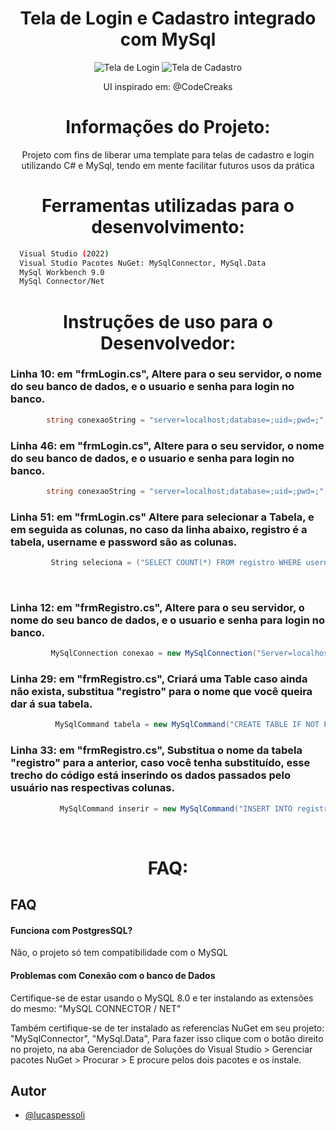 <h1 align="center"> Tela de Login e Cadastro integrado com MySql</h2>
<p align = "center"> <img src="https://user-images.githubusercontent.com/115120374/226198203-08c3e84e-6df6-465f-af38-68763062a42c.png" alt="Tela de Login"> <img src="https://user-images.githubusercontent.com/115120374/226198513-05e5ad98-3202-44ca-afbc-f3fe61008379.png" alt="Tela de Cadastro"> </p>
<p align="center"> UI inspirado em: @CodeCreaks </p>


<h1 align="center"> Informações do Projeto:</h2>

<p align="center"> Projeto com fins de liberar uma template para telas de cadastro e login utilizando C# e MySql, tendo em mente facilitar futuros usos da prática </p>

<h1 align="center"> Ferramentas utilizadas para o desenvolvimento:</h2>


```bash
  Visual Studio (2022)
  Visual Studio Pacotes NuGet: MySqlConnector, MySql.Data
  MySql Workbench 9.0
  MySql Connector/Net
```

<h1 align="center"> Instruções de uso para o Desenvolvedor:</h2>

### Linha 10: em "frmLogin.cs", Altere para o seu servidor, o nome do seu banco de dados, e o usuario e senha para login no banco.

```C#
        string conexaoString = "server=localhost;database=;uid=;pwd=;";
```

### Linha 46: em "frmLogin.cs", Altere para o seu servidor, o nome do seu banco de dados, e o usuario e senha para login no banco.

```C#
        string conexaoString = "server=localhost;database=;uid=;pwd=;";
```

### Linha 51: em "frmLogin.cs" Altere para selecionar a Tabela, e em seguida as colunas, no caso da linha abaixo, registro é a tabela, username e password são as colunas.

```C#
         String seleciona = ("SELECT COUNT(*) FROM registro WHERE username=@user AND password=@senha");
```
<br>

### Linha 12: em "frmRegistro.cs", Altere para o seu servidor, o nome do seu banco de dados, e o usuario e senha para login no banco.

```C#
         MySqlConnection conexao = new MySqlConnection("Server=localhost;Database=;Uid=;Pwd=");
```

### Linha 29: em "frmRegistro.cs", Criará uma Table caso ainda não exista, substitua "registro" para o nome que você queira dar á sua tabela.

```C#
          MySqlCommand tabela = new MySqlCommand("CREATE TABLE IF NOT EXISTS registro(userid INT AUTO_INCREMENT PRIMARY KEY, username varchar(40) UNIQUE, password varchar(440), email varchar(704) UNIQUE);", conexao);
```

### Linha 33: em "frmRegistro.cs", Substitua o nome da tabela "registro" para a anterior, caso você tenha substituído, esse trecho do código está inserindo os dados passados pelo usuário nas respectivas colunas.

```C#
           MySqlCommand inserir = new MySqlCommand("INSERT INTO registro (username, password, email) VALUES (" + "'" + txtusuario.Text + "', " + "'" + txtSenhaa.Text + "', " + "'" + txtEmaill.Text + "');", conexao);

```
<br>

<h1 align="center"> FAQ:</h2>

## FAQ

#### Funciona com PostgresSQL?

Não, o projeto só tem compatibilidade com o MySQL

#### Problemas com Conexão com o banco de Dados

Certifique-se de estar usando o MySQL 8.0 e ter instalando as extensões do mesmo: "MySQL CONNECTOR / NET"
<br>

Também certifique-se de ter instalado as referencias NuGet em seu projeto: "MySqlConnector", "MySql.Data", Para fazer isso clique com o botão direito no projeto, na aba Gerenciador de Soluções do Visual Studio > Gerenciar pacotes NuGet > Procurar > E procure pelos dois pacotes e os instale.


## Autor

- [@lucaspessoli](https://www.github.com/lucaspessoli)



